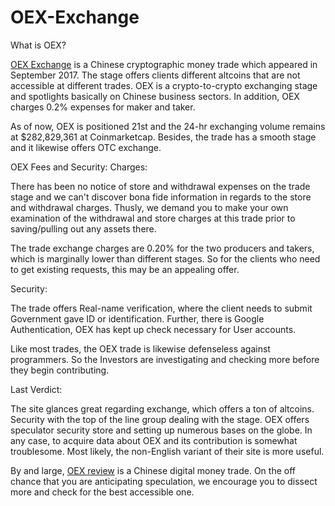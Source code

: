 # OEX-Exchange

What is OEX? 

<a href="https://coinpedia.org/exchange/oex-exchange-review-2019/">OEX Exchange</A> is a Chinese cryptographic money trade which appeared in September 2017. The stage offers clients different altcoins that are not accessible at different trades. OEX is a crypto-to-crypto exchanging stage and spotlights basically on Chinese business sectors. In addition, OEX charges 0.2% expenses for maker and taker. 

As of now, OEX is positioned 21st and the 24-hr exchanging volume remains at $282,829,361 at Coinmarketcap. Besides, the trade has a smooth stage and it likewise offers OTC exchange. 

OEX Fees and Security: 
Charges: 

There has been no notice of store and withdrawal expenses on the trade stage and we can't discover bona fide information in regards to the store and withdrawal charges. Thusly, we demand you to make your own examination of the withdrawal and store charges at this trade prior to saving/pulling out any assets there. 

The trade exchange charges are 0.20% for the two producers and takers, which is marginally lower than different stages. So for the clients who need to get existing requests, this may be an appealing offer. 

Security: 

The trade offers Real-name verification, where the client needs to submit Government gave ID or identification. Further, there is Google Authentication, OEX has kept up check necessary for User accounts. 

Like most trades, the OEX trade is likewise defenseless against programmers. So the Investors are investigating and checking more before they begin contributing. 

Last Verdict: 

The site glances great regarding exchange, which offers a ton of altcoins. Security with the top of the line group dealing with the stage. OEX offers speculator security store and setting up numerous bases on the globe. In any case, to acquire data about OEX and its contribution is somewhat troublesome. Most likely, the non-English variant of their site is more useful. 

By and large, <a href="https://coinpedia.org/exchange/oex-exchange-review-2019/">OEX review</A> is a Chinese digital money trade. On the off chance that you are anticipating speculation, we encourage you to dissect more and check for the best accessible one.
